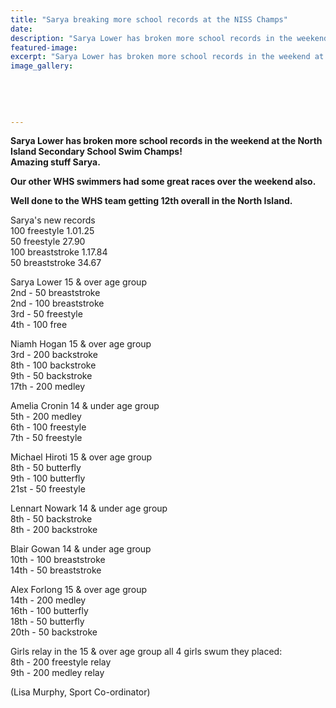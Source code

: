 ```yaml
---
title: "Sarya breaking more school records at the NISS Champs"
date: 
description: "Sarya Lower has broken more school records in the weekend at the North Island Secondary School Swim Champs..."
featured-image: 
excerpt: "Sarya Lower has broken more school records in the weekend at the North Island Secondary School Swim Champs."
image_gallery:
	
	
	
	
	
---
```


<p><strong>Sarya Lower has broken more school records in the weekend at the North Island Secondary School Swim Champs!&nbsp;</strong><br /><strong>Amazing stuff Sarya. </strong><br /><strong></strong></p>
<p><strong>Our other WHS swimmers had some great races over the weekend also. </strong></p>
<p><strong>Well done to the WHS team getting 12th overall in the North Island.</strong></p>
<p>Sarya's new records&nbsp;<br />100 freestyle 1.01.25<span class="text_exposed_show"><br />50 freestyle 27.90<br />100 breaststroke 1.17.84<br />50 breaststroke 34.67</span></p>
<div class="text_exposed_show">
<p>Sarya Lower 15 &amp; over age group<br />2nd - 50 breaststroke&nbsp;<br />2nd - 100 breaststroke&nbsp;<br />3rd - 50 freestyle&nbsp;<br />4th - 100 free</p>
<p>Niamh Hogan 15 &amp; over age group<br />3rd - 200 backstroke&nbsp;<br />8th - 100 backstroke&nbsp;<br />9th - 50 backstroke&nbsp;<br />17th - 200 medley</p>
<p>Amelia Cronin 14 &amp; under age group<br />5th - 200 medley<br />6th - 100 freestyle&nbsp;<br />7th - 50 freestyle</p>
<p>Michael Hiroti 15 &amp; over age group<br />8th - 50 butterfly&nbsp;<br />9th - 100 butterfly&nbsp;<br />21st - 50 freestyle</p>
<p>Lennart Nowark 14 &amp; under age group<br />8th - 50 backstroke&nbsp;<br />8th - 200 backstroke</p>
<p>Blair Gowan 14 &amp; under age group<br />10th - 100 breaststroke&nbsp;<br />14th - 50 breaststroke</p>
<p>Alex Forlong 15 &amp; over age group&nbsp;<br />14th - 200 medley<br />16th - 100 butterfly&nbsp;<br />18th - 50 butterfly&nbsp;<br />20th - 50 backstroke</p>
<p>Girls relay in the 15 &amp; over age group all 4 girls swum they placed:<br />8th - 200 freestyle relay<br />9th - 200 medley relay</p>
<p>(Lisa Murphy, Sport Co-ordinator)</p>
</div>

